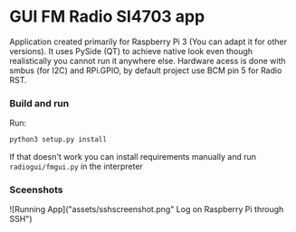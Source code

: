 # GUI FM Radio SI4703 app 
Application created primarily for Raspberry Pi 3 (You can adapt it for
other versions). It uses PySide (QT) to achieve native look even though 
realistically you cannot run it anywhere else. Hardware acess is done with
smbus (for I2C) and RPi.GPIO, by default project use BCM pin 5 for Radio 
RST.


### Build and run
Run: 
```bash
python3 setup.py install
```
If that doesn't work you can install requirements manually and run
`radiogui/fmgui.py` in the interpreter


### Sceenshots
![Running App]("assets/sshscreenshot.png" Log on Raspberry Pi through SSH")
